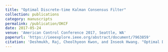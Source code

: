 ```yaml
---
title: "Optimal Discrete-time Kalman Consensus Filter"
collection: publications
category: manuscripts
permalink: /publication/OKCF
date: 2017-05-24
venue: 'American Control Conference 2017, Seattle, WA'
paperurl: 'https://ieeexplore.ieee.org/abstract/document/7963859'
citation: 'Deshmukh, Raj, Cheolhyeon Kwon, and Inseok Hwang. "Optimal Discrete-time Kalman Consensus Filter." <i>2017 American Control Conference (ACC)</i>. IEEE, 2017.'
---
```

